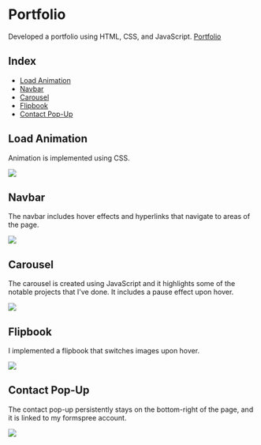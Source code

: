 # Portfolio

Developed a portfolio using HTML, CSS, and JavaScript. [Portfolio](https://heyaie.github.io/Portfolio/)

## Index

- [Load Animation](#load-animation)
- [Navbar](#navbar)
- [Carousel](#carousel)
- [Flipbook](#flipbook)
- [Contact Pop-Up](#contact-pop-up)

## Load Animation

Animation is implemented using CSS.

<img src="https://user-images.githubusercontent.com/98930139/176529306-b733d693-f387-4bd4-9166-13c5366d352f.gif">

## Navbar

The navbar includes hover effects and hyperlinks that navigate to areas of the page.

<img src="https://user-images.githubusercontent.com/98930139/176534998-1449b249-f044-456c-a3f9-f66feaf9240e.gif">

## Carousel

The carousel is created using JavaScript and it highlights some of the notable projects that I've done. It includes a pause effect upon hover.

<img src="https://user-images.githubusercontent.com/98930139/176537417-51c6dd5a-3a90-44d0-882e-299dcf988faf.gif">

## Flipbook

I implemented a flipbook that switches images upon hover.

<img src="https://user-images.githubusercontent.com/98930139/176538984-be5d368e-63df-45aa-967f-586ad819a97c.gif">

## Contact Pop-Up

The contact pop-up persistently stays on the bottom-right of the page, and it is linked to my formspree account.

<img src="https://user-images.githubusercontent.com/98930139/176540513-dc0d9bbb-ba35-4eab-9c8a-97df090d3ee1.gif">